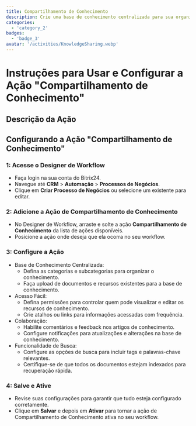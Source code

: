 ```yaml
---
title: Compartilhamento de Conhecimento
description: Crie uma base de conhecimento centralizada para sua organização.
categories: 
  - 'category_2'
badges: 
  - 'badge_3'
avatar: '/activities/KnowledgeSharing.webp'
---
```

# Instruções para Usar e Configurar a Ação "Compartilhamento de Conhecimento"

## Descrição da Ação

## **Configurando a Ação "Compartilhamento de Conhecimento"**

### 1: Acesse o Designer de Workflow
- Faça login na sua conta do Bitrix24.
- Navegue até **CRM** > **Automação** > **Processos de Negócios**.
- Clique em **Criar Processo de Negócios** ou selecione um existente para editar.

### 2: Adicione a Ação de Compartilhamento de Conhecimento
- No Designer de Workflow, arraste e solte a ação **Compartilhamento de Conhecimento** da lista de ações disponíveis.
- Posicione a ação onde deseja que ela ocorra no seu workflow.

### 3: Configure a Ação
- Base de Conhecimento Centralizada:
  - Defina as categorias e subcategorias para organizar o conhecimento.
  - Faça upload de documentos e recursos existentes para a base de conhecimento.
- Acesso Fácil:
  - Defina permissões para controlar quem pode visualizar e editar os recursos de conhecimento.
  - Crie atalhos ou links para informações acessadas com frequência.
- Colaboração:
  - Habilite comentários e feedback nos artigos de conhecimento.
  - Configure notificações para atualizações e alterações na base de conhecimento.
- Funcionalidade de Busca:
  - Configure as opções de busca para incluir tags e palavras-chave relevantes.
  - Certifique-se de que todos os documentos estejam indexados para recuperação rápida.

### 4: Salve e Ative
- Revise suas configurações para garantir que tudo esteja configurado corretamente.
- Clique em **Salvar** e depois em **Ativar** para tornar a ação de Compartilhamento de Conhecimento ativa no seu workflow.
